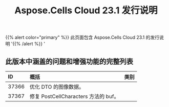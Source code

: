 ﻿---
title: Aspose.Cells Cloud 23.1 发行说明
second_title: Aspose.Cells Cloud Documen
type: docs
url: /zh/aspose-cells-cloud-23-1-release-notes/
description: Aspose.Cells Cloud 支持Excel 创建、转换、合并、拆分、保护、内部对象操作等
weight: 21
---
{{% alert color="primary" %}} 
此页面包含 Aspose.Cells Cloud 23.1 的发行说明
'{{% /alert %}} '
## **此版本中涵盖的问题和增强功能的完整列表**

|**ID**|**概括**|**类别**|
|:- |:- |:- |
|37366 |优化 DTO 的图像数据。|
|37367 |修复 PostCellCharacters 方法的 buf。|
